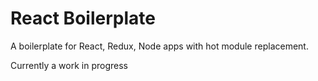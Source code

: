 # React Boilerplate

A boilerplate for React, Redux, Node apps with hot module replacement.  

Currently a work in progress
